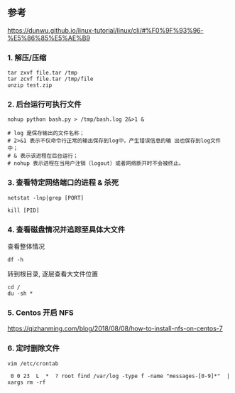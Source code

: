 

## 参考

https://dunwu.github.io/linux-tutorial/linux/cli/#%F0%9F%93%96-%E5%86%85%E5%AE%B9

### 1. 解压/压缩

```
tar zxvf file.tar /tmp
tar zcvf file.tar /tmp/file
unzip test.zip 
```

### 2. 后台运行可执行文件

```
nohup python bash.py > /tmp/bash.log 2&>1 &

# log 是保存输出的文件名称；
# 2>&1 表示不仅命令行正常的输出保存到log中，产生错误信息的输 出也保存到log文件中；
# & 表示该进程在后台运行；
# nohup 表示进程在当用户注销（logout）或者网络断开时不会被终止。
```

### 3. 查看特定网络端口的进程 & 杀死

```
netstat -lnp|grep [PORT]
```

```
kill [PID]
```

### 4. 查看磁盘情况并追踪至具体大文件

查看整体情况

```
df -h
```

转到根目录, 逐层查看大文件位置

```
cd /
du -sh *
```

### 5. Centos 开启 NFS 

https://qizhanming.com/blog/2018/08/08/how-to-install-nfs-on-centos-7

### 6. 定时删除文件

```
vim /etc/crontab

 0 0 23  L  *  ? root find /var/log -type f -name "messages-[0-9]*"  | xargs rm -rf
```